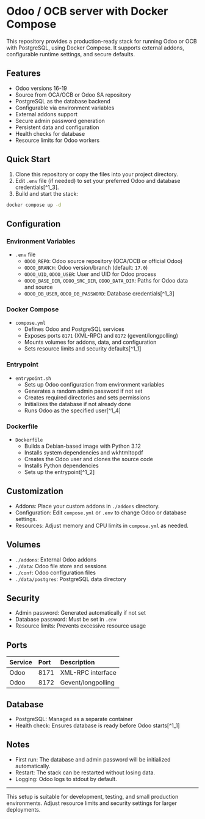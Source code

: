 # Odoo / OCB server with Docker Compose

This repository provides a production-ready stack for running Odoo or OCB with PostgreSQL, using Docker Compose. It supports external addons, configurable runtime settings, and secure defaults.

## Features

- Odoo versions 16-19
- Source from OCA/OCB or Odoo SA repository
- PostgreSQL as the database backend
- Configurable via environment variables
- External addons support
- Secure admin password generation
- Persistent data and configuration
- Health checks for database
- Resource limits for Odoo workers


## Quick Start

1. Clone this repository or copy the files into your project directory.
2. Edit `.env` file (if needed) to set your preferred Odoo and database credentials[^1_3].
3. Build and start the stack:

```bash
docker compose up -d
```


## Configuration

### Environment Variables

- `.env` file
    - `ODOO_REPO`: Odoo source repository (OCA/OCB or official Odoo)
    - `ODOO_BRANCH`: Odoo version/branch (default: `17.0`)
    - `ODOO_UID`, `ODOO_USER`: User and UID for Odoo process
    - `ODOO_BASE_DIR`, `ODOO_SRC_DIR`, `ODOO_DATA_DIR`: Paths for Odoo data and source
    - `ODOO_DB_USER`, `ODOO_DB_PASSWORD`: Database credentials[^1_3]


### Docker Compose

- `compose.yml`
    - Defines Odoo and PostgreSQL services
    - Exposes ports `8171` (XML-RPC) and `8172` (gevent/longpolling)
    - Mounts volumes for addons, data, and configuration
    - Sets resource limits and security defaults[^1_1]


### Entrypoint

- `entrypoint.sh`
    - Sets up Odoo configuration from environment variables
    - Generates a random admin password if not set
    - Creates required directories and sets permissions
    - Initializes the database if not already done
    - Runs Odoo as the specified user[^1_4]


### Dockerfile

- `Dockerfile`
    - Builds a Debian-based image with Python 3.12
    - Installs system dependencies and wkhtmltopdf
    - Creates the Odoo user and clones the source code
    - Installs Python dependencies
    - Sets up the entrypoint[^1_2]


## Customization

- Addons: Place your custom addons in `./addons` directory.
- Configuration: Edit `compose.yml` or `.env` to change Odoo or database settings.
- Resources: Adjust memory and CPU limits in `compose.yml` as needed.


## Volumes

- `./addons`: External Odoo addons
- `./data`: Odoo file store and sessions
- `./conf`: Odoo configuration files
- `./data/postgres`: PostgreSQL data directory


## Security

- Admin password: Generated automatically if not set
- Database password: Must be set in `.env`
- Resource limits: Prevents excessive resource usage


## Ports

| Service | Port | Description |
| :-- | :-- | :-- |
| Odoo | 8171 | XML-RPC interface |
| Odoo | 8172 | Gevent/longpolling |

## Database

- PostgreSQL: Managed as a separate container
- Health check: Ensures database is ready before Odoo starts[^1_1]


## Notes

- First run: The database and admin password will be initialized automatically.
- Restart: The stack can be restarted without losing data.
- Logging: Odoo logs to stdout by default.

---

This setup is suitable for development, testing, and small production environments. Adjust resource limits and security settings for larger deployments.
